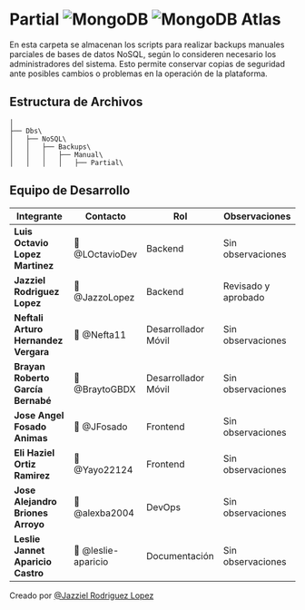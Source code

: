 # Partial ![MongoDB](https://img.shields.io/badge/MongoDB-4EA94B?style=for-the-badge&logo=mongodb&logoColor=white) ![MongoDB Atlas](https://img.shields.io/badge/MongoDB%20Atlas-4EA94B?style=for-the-badge&logo=mongodb&logoColor=white)


 En esta carpeta se almacenan los scripts para realizar backups manuales parciales de bases de datos NoSQL, según lo consideren necesario los administradores del sistema. Esto permite conservar copias de seguridad ante posibles cambios o problemas en la operación de la plataforma.

## Estructura de Archivos

    │
    ├── Dbs\
    │   ├── NoSQL\
    │   │   ├── Backups\
    │   │   │   ├── Manual\
    │   │   │   │   ├── Partial\  
     


## Equipo de Desarrollo
| Integrante                           | Contacto           | Rol                 | Observaciones     |
| ------------------------------------ | ------------------ | ------------------- | ----------------- |
| **Luis Octavio Lopez Martinez**      | 📧 @LOctavioDev     | Backend             | Sin observaciones |
| **Jazziel Rodriguez Lopez**          | 📧 @JazzoLopez      | Backend             | Revisado y aprobado  |
| **Neftali Arturo Hernandez Vergara** | 📧 @Nefta11         | Desarrollador Móvil | Sin observaciones |
| **Brayan Roberto García Bernabé**    | 📧 @BraytoGBDX      | Desarrollador Móvil | Sin observaciones |
| **Jose Angel Fosado Animas**         | 📧 @JFosado         | Frontend            | Sin observaciones |
| **Eli Haziel Ortiz Ramirez**         | 📧 @Yayo22124       | Frontend            | Sin observaciones |
| **Jose Alejandro Briones Arroyo**    | 📧 @alexba2004      | DevOps              | Sin observaciones |
| **Leslie Jannet Aparicio Castro**    | 📧 @leslie-aparicio | Documentación       | Sin observaciones |

 

Creado por [@Jazziel Rodriguez Lopez](https://github.com/JazzoLopez)